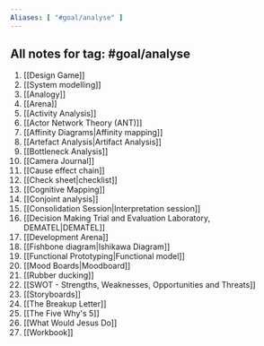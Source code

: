 ```yaml
---
Aliases: [ "#goal/analyse" ]
---
```

## All notes for tag: #goal/analyse 
1. [[Design Game]]
2. [[System modelling]]
3. [[Analogy]]
4. [[Arena]]
5. [[Activity Analysis]]
6. [[Actor Network Theory (ANT)]]
7. [[Affinity Diagrams|Affinity mapping]]
8. [[Artefact Analysis|Artifact Analysis]]
9. [[Bottleneck Analysis]]
10. [[Camera Journal]]
11. [[Cause effect chain]]
12. [[Check sheet|checklist]]
13. [[Cognitive Mapping]]
14. [[Conjoint analysis]]
15. [[Consolidation Session|Interpretation session]]
16. [[Decision Making Trial and Evaluation Laboratory, DEMATEL|DEMATEL]]
17. [[Development Arena]]
18. [[Fishbone diagram|Ishikawa Diagram]]
19. [[Functional Prototyping|Functional model]]
20. [[Mood Boards|Moodboard]]
21. [[Rubber ducking]]
22. [[SWOT - Strengths, Weaknesses, Opportunities and Threats]]
23. [[Storyboards]]
24. [[The Breakup Letter]]
25. [[The Five Why's 5]]
26. [[What Would Jesus Do]]
27. [[Workbook]]

